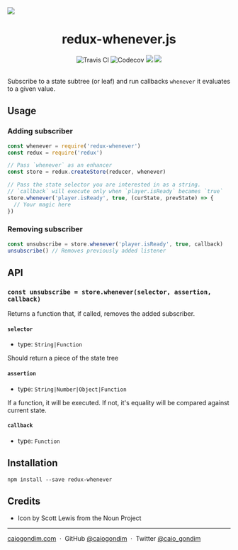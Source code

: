 <img src="https://cdn.rawgit.com/caiogondim/redux-whenever.js/9fab71b8/img/banner.svg">

<h1 align="center">redux-whenever.js</h1>

<div align="center">
<img src="http://travis-ci.org/caiogondim/redux-whenever.js.svg?branch=master" alt="Travis CI"> <img src="https://codecov.io/gh/caiogondim/redux-whenever.js/branch/master/graph/badge.svg" alt="Codecov"> <img src="http://img.badgesize.io/caiogondim/redux-whenever.js/master/dist/redux-whenever.min.js?compression=gzip"> <a href="https://www.npmjs.com/package/redux-whenever"><img src="https://img.shields.io/npm/v/redux-whenever.svg" /></a>
</div>

<br>

Subscribe to a state subtree (or leaf) and run callbacks `whenever` it evaluates to a given value.

## Usage

### Adding subscriber

```js
const whenever = require('redux-whenever')
const redux = require('redux')

// Pass `whenever` as an enhancer
const store = redux.createStore(reducer, whenever)

// Pass the state selector you are interested in as a string.
// `callback` will execute only when `player.isReady` becames `true`
store.whenever('player.isReady', true, (curState, prevState) => {
  // Your magic here
})
```

### Removing subscriber
```js
const unsubscribe = store.whenever('player.isReady', true, callback)
unsubscribe() // Removes previously added listener
```

## API

### `const unsubscribe = store.whenever(selector, assertion, callback)`
Returns a function that, if called, removes the added subscriber.

#### `selector`
- type: `String|Function`

Should return a piece of the state tree

#### `assertion`
- type: `String|Number|Object|Function`

If a function, it will be executed. If not, it's equality will be compared against current state.

#### `callback`
- type: `Function`

## Installation

```
npm install --save redux-whenever
```

## Credits
- Icon by Scott Lewis from the Noun Project

---

[caiogondim.com](https://caiogondim.com) &nbsp;&middot;&nbsp;
GitHub [@caiogondim](https://github.com/caiogondim) &nbsp;&middot;&nbsp;
Twitter [@caio_gondim](https://twitter.com/caio_gondim)
